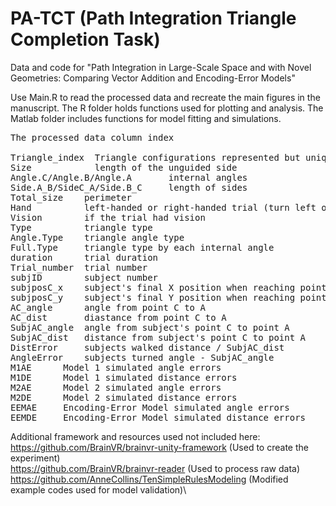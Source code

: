 # PA-TCT (Path Integration Triangle Completion Task)

Data and code for "Path Integration in Large-Scale Space and with Novel Geometries: Comparing Vector Addition and Encoding-Error Models"

Use Main.R to read the processed data and recreate the main figures in the manuscript. 
The R folder holds functions used for plotting and analysis.
The Matlab folder includes functions for model fitting and simulations.


<pre>
The processed data column index

Triangle_index  Triangle configurations represented but unique index numbers 
Size            length of the unguided side 
Angle.C/Angle.B/Angle.A       internal angles
Side.A_B/SideC_A/Side.B_C     length of sides
Total_size    perimeter 
Hand          left-handed or right-handed trial (turn left or right)
Vision        if the trial had vision
Type          triangle type
Angle.Type    triangle angle type
Full.Type     triangle type by each internal angle
duration      trial duration
Trial_number  trial number
subjID        subject number
subjposC_x    subject's final X position when reaching point C
subjposC_y    subject's final Y position when reaching point C
AC_angle      angle from point C to A
AC_dist       diastance from point C to A
SubjAC_angle  angle from subject's point C to point A
SubjAC_dist   distance from subject's point C to point A
DistError     subjects walked distance / SubjAC_dist
AngleError    subjects turned angle - SubjAC_angle
M1AE      Model 1 simulated angle errors
M1DE      Model 1 simulated distance errors
M2AE      Model 2 simulated angle errors
M2DE      Model 2 simulated distance errors
EEMAE     Encoding-Error Model simulated angle errors
EEMDE     Encoding-Error Model simulated distance errors
</pre>
Additional framework and resources used not included here:\
https://github.com/BrainVR/brainvr-unity-framework (Used to create the experiment)\
https://github.com/BrainVR/brainvr-reader (Used to process raw data)\
https://github.com/AnneCollins/TenSimpleRulesModeling (Modified example codes used for model validation)\
